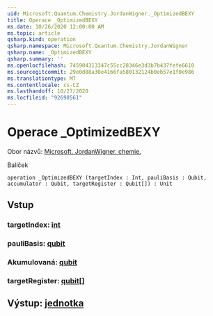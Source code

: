 ```yaml
---
uid: Microsoft.Quantum.Chemistry.JordanWigner._OptimizedBEXY
title: Operace _OptimizedBEXY
ms.date: 10/26/2020 12:00:00 AM
ms.topic: article
qsharp.kind: operation
qsharp.namespace: Microsoft.Quantum.Chemistry.JordanWigner
qsharp.name: _OptimizedBEXY
qsharp.summary: ''
ms.openlocfilehash: 745904313347c55cc28346e3d3b7b437fefe6610
ms.sourcegitcommit: 29e0d88a30e4166fa580132124b0eb57e1f0e986
ms.translationtype: MT
ms.contentlocale: cs-CZ
ms.lasthandoff: 10/27/2020
ms.locfileid: "92698561"
---
```

# <a name="_optimizedbexy-operation"></a>Operace _OptimizedBEXY

Obor názvů: [Microsoft. JordanWigner. chemie.](xref:Microsoft.Quantum.Chemistry.JordanWigner)

Balíček [](https://nuget.org/packages/)




```qsharp
operation _OptimizedBEXY (targetIndex : Int, pauliBasis : Qubit, accumulator : Qubit, targetRegister : Qubit[]) : Unit
```


## <a name="input"></a>Vstup

### <a name="targetindex--int"></a>targetIndex: [int](xref:microsoft.quantum.lang-ref.int)




### <a name="paulibasis--qubit"></a>pauliBasis: [qubit](xref:microsoft.quantum.lang-ref.qubit)




### <a name="accumulator--qubit"></a>Akumulovaná: [qubit](xref:microsoft.quantum.lang-ref.qubit)




### <a name="targetregister--qubit"></a>targetRegister: [qubit](xref:microsoft.quantum.lang-ref.qubit)[]





## <a name="output--unit"></a>Výstup: [jednotka](xref:microsoft.quantum.lang-ref.unit)

